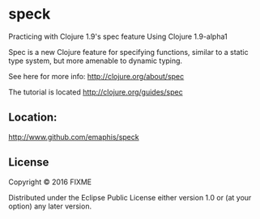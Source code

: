 # speck

Practicing with Clojure 1.9's spec feature
Using Clojure 1.9-alpha1

Spec is a new Clojure feature for specifying functions, similar to a static
type system, but more amenable to dynamic typing.

See here for more info: <http://clojure.org/about/spec>

The tutorial is located <http://clojure.org/guides/spec>

## Location:

http://www.github.com/emaphis/speck


## License

Copyright © 2016 FIXME

Distributed under the Eclipse Public License either version 1.0 or (at
your option) any later version.
